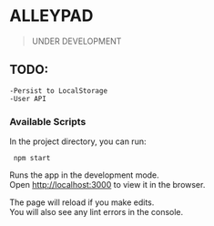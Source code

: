 # ALLEYPAD

>UNDER DEVELOPMENT

## TODO:
    -Persist to LocalStorage
    -User API


### Available Scripts

In the project directory, you can run:
```
 npm start
```
Runs the app in the development mode.\
Open [http://localhost:3000](http://localhost:3000) to view it in the browser.

The page will reload if you make edits.\
You will also see any lint errors in the console.

